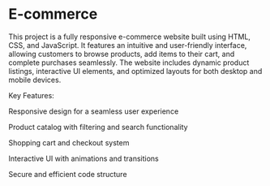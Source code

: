 # E-commerce
This project is a fully responsive e-commerce website built using HTML, CSS, and JavaScript. It features an intuitive and user-friendly interface, allowing customers to browse products, add items to their cart, and complete purchases seamlessly. The website includes dynamic product listings, interactive UI elements, and optimized layouts for both desktop and mobile devices.

Key Features:

Responsive design for a seamless user experience

Product catalog with filtering and search functionality

Shopping cart and checkout system

Interactive UI with animations and transitions

Secure and efficient code structure
